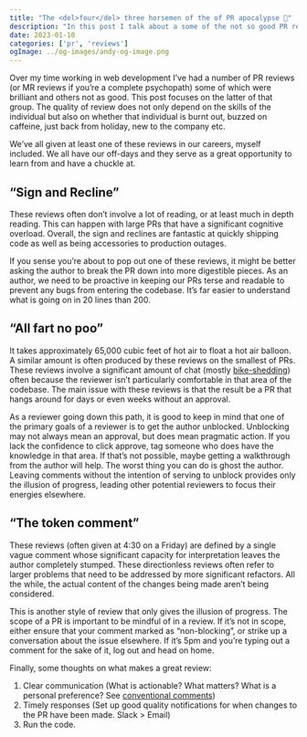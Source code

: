```yaml
---
title: "The <del>four</del> three horsemen of the of PR apocalypse 🐎"
description: "In this post I talk about a some of the not so good PR reviews I've seen (and done) over the years and what can be done to combat them."
date: 2023-01-10
categories: ['pr', 'reviews']
ogImage: ../og-images/andy-og-image.png
---
```


Over my time working in web development I’ve had a number of PR reviews (or MR reviews if you’re a complete psychopath) some of which were brilliant and others not as good. This post focuses on the latter of that group. The quality of review does not only depend on the skills of the individual but also on whether that individual is burnt out, buzzed on caffeine, just back from holiday, new to the company etc. 

We’ve all given at least one of these reviews in our careers, myself included. We all have our off-days and they serve as a great opportunity to learn from and have a chuckle at.

## “Sign and Recline”

These reviews often don’t involve a lot of reading, or at least much in depth reading. This can happen with large PRs that have a significant cognitive overload. Overall, the sign and reclines are fantastic at quickly shipping code as well as being accessories to production outages. 

If you sense you’re about to pop out one of these reviews, it might be better asking the author to break the PR down into more digestible pieces. As an author, we need to be proactive in keeping our PRs terse and readable to prevent any bugs from entering the codebase. It’s far easier to understand what is going on in 20 lines than 200.

## “All fart no poo”

It takes approximately 65,000 cubic feet of hot air to float a hot air balloon. A similar amount is often produced by these reviews on the smallest of PRs. These reviews involve a significant amount of chat (mostly [bike-shedding](https://en.wikipedia.org/wiki/Law_of_triviality)) often because the reviewer isn’t particularly comfortable in that area of the codebase. The main issue with these reviews is that the result be a PR that hangs around for days or even weeks without an approval.

As a reviewer going down this path, it is good to keep in mind that one of the primary goals of a reviewer is to get the author unblocked. Unblocking may not always mean an approval, but does mean pragmatic action. If you lack the confidence to click approve, tag someone who does have the knowledge in that area. If that’s not possible, maybe getting a walkthrough from the author will help. The worst thing you can do is ghost the author. Leaving comments without the intention of serving to unblock provides only the illusion of progress, leading other potential reviewers to focus their energies elsewhere. 

## “The token comment”

These reviews (often given at 4:30 on a Friday) are defined by a single vague comment whose significant capacity for interpretation leaves the author completely stumped. These directionless reviews often refer to larger problems that need to be addressed by more significant refactors. All the while, the actual content of the changes being made aren’t being considered.

This is another style of review that only gives the illusion of progress. The scope of a PR is important to be mindful of in a review. If it’s not in scope, either ensure that your comment marked as “non-blocking”, or strike up a conversation about the issue elsewhere. If it’s 5pm and you’re typing out a comment for the sake of it, log out and head on home. 

Finally, some thoughts on what makes a great review:
1. Clear communication (What is actionable? What matters? What is a personal preference? See [conventional comments](https://conventionalcomments.org/))
2. Timely responses (Set up good quality notifications for when changes to the PR have been made. Slack > Email)
3. Run the code.
